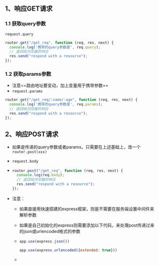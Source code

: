 ## 1、响应GET请求

### 1.1 获取query参数

`request.query`

``` js
router.get("/get_req", function (req, res, next) {
  console.log('携带的query参数是', req.query);
  // 返回给浏览器的响应
  res.send("respond with a resource");
});
```

### 1.2 获取params参数

- 注意==路由地址要变动，加上变量用于携带参数==
- `request.params`

``` js
router.get("/get_req/:name/:age", function (req, res, next) {
  console.log('携带的query参数是', req.params);
  // 返回给浏览器的响应
  res.send("respond with a resource");
});
```

## 2、响应POST请求

- 如果是传递的query参数或者params，只需要在上述基础上，改一个`router.post(xxx)`

- `request.body`

- ``` js
  router.post("/get_req", function (req, res, next) {
    console.log(req.body);
    // 返回给浏览器的响应
    res.send("respond with a resource");
  });
  ```

- 注意：

  - 如果直接用快速搭建的express框架，则是不需要在服务端设置中间件来解析参数

  - 如果是自己初始化的express则需要添加以下代码，来处理post传递过来的json或urlencoded格式的参数

  - ``` js
    app.use(express.json())
    
    app.use(express.urlencoded({extended: true}))
    ```

  - 